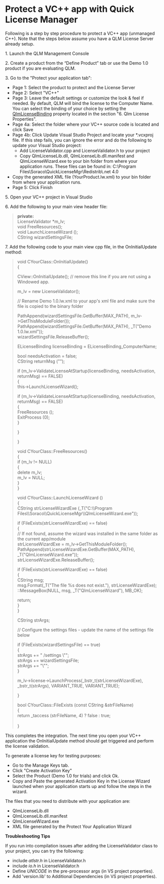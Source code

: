 # Protect a VC++ app with Quick License Manager

Following is a step by step procedure to protect a VC++ app (unmanaged C++). Note that the steps below assume you have a QLM License Server already setup.

1\. Launch the QLM Management Console

2\. Create a product from the “Define Product” tab or use the Demo 1.0 product if you are evaluating QLM.&#x20;

3\. Go to the "Protect your application tab":

* Page 1: Select the product to protect and the License Server
* Page 2: Select "VC++"
* Page 3: Leave the default settings or customize the look & feel if needed. By default, QLM will bind the license to the Computer Name. You can select the binding of your choice by setting the [QlmLicenseBinding](https://support.soraco.co/hc/en-us/articles/360001183583-QlmLicense-LicenseBinding) property located in the section "6. Qlm License Properties".
* Page 4a: Select the folder where your VC++ source code is located and click Save
* Page 4b: Click Update Visual Studio Project and locate your \*.vcxproj file. If this step fails, you can ignore the error and do the following to update your Visual Studio project:
  * Add LicenseValidator.cpp and LicenseValidator.h to your project
  * Copy QlmLicenseLib.dll, QlmLicenseLib.dll.manifest and QlmLicenseWizard.exe to your bin folder from where your application runs. These files can be found in: C:\Program Files\Soraco\QuickLicenseMgr\Redistrib\\.net 4.0
* Copy the generated XML file (YourProduct.lw.xml) to your bin folder from where your application runs.
* Page 5: Click Finish

5\. Open your VC++ project in Visual Studio

6\. Add the following to your main view header file:

> **private:**\
> LicenseValidator \*m\_lv;\
> void FreeResources();\
> void LaunchLicenseWizard ();\
> CString wizardSettingsFile;&#x20;

7\. Add the following code to your main view cpp file, in the OnInitialUpdate method:

> void CYourClass::OnInitialUpdate()\
> {
>
> &#x20;   CView::OnInitialUpdate(); // remove this line if you are not using a Windowed app.
>
> &#x20;   m\_lv = new LicenseValidator();
>
> &#x20;   // Rename Demo 1.0.lw.xml to your app's xml file and make sure the file is copied to the binary folder
>
> &#x20;   PathAppend(wizardSettingsFile.GetBuffer(MAX\_PATH), m\_lv->GetThisModuleFolder());\
> PathAppend(wizardSettingsFile.GetBuffer(MAX\_PATH), \_T("Demo 1.0.lw.xml"));\
> wizardSettingsFile.ReleaseBuffer();
>
> &#x20;   ELicenseBinding licenseBinding = ELicenseBinding\_ComputerName;
>
> &#x20;   bool needsActivation = false;\
> &#x20;   CString returnMsg ("");
>
> &#x20;   if (m\_lv->ValidateLicenseAtStartup(licenseBinding, needsActivation, returnMsg) == FALSE)\
> &#x20;   {\
> &#x20;       this->LaunchLicenseWizard();
>
> &#x20;       if (m\_lv->ValidateLicenseAtStartup(licenseBinding, needsActivation, returnMsg) == FALSE)\
> &#x20;       {\
> &#x20;           FreeResources ();\
> &#x20;           ExitProcess (0);\
> &#x20;       }
>
> &#x20;   }
>
> }
>
> void CYourClass::FreeResources()\
> {\
> &#x20;   if (m\_lv != NULL)\
> &#x20;   {\
> &#x20;       delete m\_lv;\
> &#x20;       m\_lv = NULL;\
> &#x20;   }\
> }
>
> void CYourClass::LaunchLicenseWizard ()\
> {\
> &#x20;   CString strLicenseWizardExe (\_T("C:\\\Program Files\\\Soraco\\\QuickLicenseMgr\\\QlmLicenseWizard.exe"));
>
> &#x20;   if (FileExists(strLicenseWizardExe) == false)\
> &#x20;   {\
> &#x20;       // If not found, assume the wizard was installed in the same folder as the current app/module\
> &#x20;       strLicenseWizardExe = m\_lv->GetThisModuleFolder();\
> &#x20;       PathAppend(strLicenseWizardExe.GetBuffer(MAX\_PATH), \_T("QlmLicenseWizard.exe"));\
> &#x20;       strLicenseWizardExe.ReleaseBuffer();
>
> &#x20;       if (FileExists(strLicenseWizardExe) == false)\
> &#x20;       {\
> &#x20;           CString msg;\
> &#x20;           msg.Format(\_T("The file %s does not exist."), strLicenseWizardExe);\
> &#x20;           ::MessageBox(NULL, msg, \_T("QlmLicenseWizard"), MB\_OK);
>
> &#x20;           return;\
> &#x20;       }\
> &#x20;   }
>
> &#x20;   CString strArgs;
>
> &#x20;   // Configure the settings files - update the name of the settings file below
>
> &#x20;   if (FileExists(wizardSettingsFile) == true)\
> &#x20;   {\
> &#x20;       strArgs += " /settings \\"";\
> &#x20;       strArgs += wizardSettingsFile;\
> &#x20;       strArgs += "\\"";\
> &#x20;   }
>
> &#x20;   m\_lv->license->LaunchProcess(\_bstr\_t(strLicenseWizardExe), \_bstr\_t(strArgs), VARIANT\_TRUE, VARIANT\_TRUE);
>
> }
>
> &#x20;
>
> bool CYourClass::FileExists (const CString \&strFileName)\
> {\
> return \_taccess (strFileName, 4) ? false : true;\
> \
> }

&#x20;

This completes the integration. The next time you open your VC++ application the OnInitialUpdate method should get triggered and perform the license validation.&#x20;

To generate a license key for testing purposes:

* Go to the Manage Keys tab.
* Click "Create Activation Key"
* Select the Product (Demo 1.0 for trials) and click Ok.
* Copy and Paste the generated Activation Key in the License Wizard launched when your application starts up and follow the steps in the wizard.

The files that you need to distribute with your application are:

* QlmLicenseLib.dll
* QlmLicenseLib.dll.manifest
* QlmLicenseWizard.exe
* XML file generated by the Protect Your Application Wizard

**Troubleshooting Tips**

If you run into compilation issues after adding the LicenseValidator class to your project, you can try the following:

* include _atlstr.h_ in LicenseValidator.h
* include _io.h_ in LicenseValidator.h
* Define _UNICODE_ in the pre-processor args (in VS project properties).
* Add 'version.lib' to Additional Dependencies (in VS project properties).
